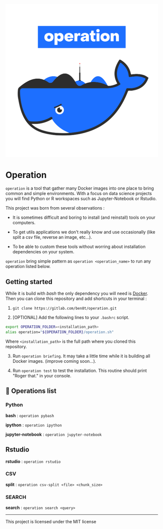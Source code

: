 ![logo](operation/misc/operation.png)

# Operation

`operation` is a tool that gather many Docker images into one place to bring common and simple environments. With a focus on data science projects you will find Python or R workspaces such as Jupyter-Notebook or Rstudio.

This project was born from several observations :

* It is sometimes difficult and boring to install (and reinstall) tools on your computers.

* To get utils applications we don't really know and use occasionally (like split a csv file, reverse an image, etc...).

* To be able to custom these tools without worring about installation dependencies on your system.

`operation` bring simple pattern as `operation <operation_name>` to run any operation listed below. 

## Getting started

While it is build with *bash* the only dependency you will need is [Docker](https://docs.docker.com/install/). Then you can clone this repository and add shortcuts in your terminal :

1. `git clone https://gitlab.com/ben8t/operation.git`

2. [OPTIONAL] Add the following lines to your `.bashrc` script.

```bash
export OPERATION_FOLDER=<installation_path>
alias operation="${OPERATION_FOLDER}/operation.sh"
```

Where `<installation_path>` is the full path where you cloned this repository.

3. Run `operation briefing`. It may take a little time while it is building all Docker images. (improve coming soon...).

4. Run `operation test` to test the installation. This routine should print "Roger that." in your console.

## :round_pushpin: Operations list

### Python

**bash** : `operation pybash`

**ipython** : `operation ipython`

**jupyter-notebook** : `operation jupyter-notebook`

## Rstudio

**rstudio** : `operation rstudio`

### CSV

**split** : `operation csv-split <file> <chunk_size>`

### SEARCH

**search** : `operation search <query>`

---

This project is licensed under the MIT license
